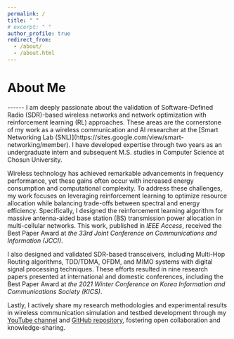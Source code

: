 ```yaml
---
permalink: /
title: " "
# excerpt: " "
author_profile: true
redirect_from: 
  - /about/
  - /about.html
---
```


<h1>About Me</h1>
------
I am deeply passionate about the validation of Software-Defined Radio (SDR)-based wireless networks and network optimization with reinforcement learning (RL) approaches. These areas are the cornerstone of my work as a wireless communication and AI researcher at the [Smart Networking Lab (SNL)](https://sites.google.com/view/smart-networking/member). I have developed expertise through two years as an undergraduate intern and subsequent M.S. studies in Computer Science at Chosun University.

Wireless technology has achieved remarkable advancements in frequency performance, yet these gains often occur with increased energy consumption and computational complexity. To address these challenges, my work focuses on leveraging reinforcement learning to optimize resource allocation while balancing trade-offs between spectral and energy efficiency. Specifically, I designed the reinforcement learning algorithm for massive antenna-aided base station (BS) transmission power allocation in multi-cellular networks. This work, published in _IEEE Access_, received the Best Paper Award at _the 33rd Joint Conference on Communications and Information (JCCI)_.

I also designed and validated SDR-based transceivers, including Multi-Hop Routing algorithms, TDD/TDMA, OFDM, and MIMO systems with digital signal processing techniques. These efforts resulted in nine research papers presented at international and domestic conferences, including the Best Paper Award at _the 2021 Winter Conference on Korea Information and Communications Society (KICS)_.

Lastly, I actively share my research methodologies and experimental results in wireless communication simulation and testbed development through my [YouTube channel](https://www.youtube.com/channel/UCZI9JfPn_Nk6HVkl2aAj4xA) and [GitHub repository](https://github.com/FIVEYOUNGWOO), fostering open collaboration and knowledge-sharing.

<!-- One of my recent projects focused on integrating WiFi channel state information (CSI) and camera data to improve object detection and motion estimation in deep learning-aided monitoring systems. I developed wireless data-logging software using a TP-Link AC 1750 WiFi router and an Intel 5300 WLAN card, implementing synchronization algorithms between 3x3 WiFi CSI and camera-captured data on Linux systems. Collaborating with the [KAIST MINT Lab](http://mintlab1.kaist.ac.kr/), I also developed a wireless data-logging mobile application for connecting and processing multimodal near-field communication (NFC) chip data. This work is being prepared for publication in _Nature Communications_. -->